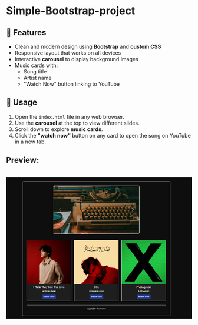 # Simple-Bootstrap-project

## 🚀 Features
- Clean and modern design using **Bootstrap** and **custom CSS**
- Responsive layout that works on all devices
- Interactive **carousel** to display background images
- Music cards with:
  - Song title
  - Artist name
  - "Watch Now" button linking to YouTube

## 🎵 Usage
1. Open the `index.html` file in any web browser.
2. Use the **carousel** at the top to view different slides.
3. Scroll down to explore **music cards**.
4. Click the **"watch now"** button on any card to open the song on YouTube in a new tab.

## Preview: <br/>
<br/>
<img src="images/Preview.png"> <br/>
